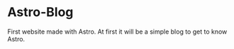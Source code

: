 # Astro-Blog
First website made with Astro. At first it will be a simple blog to get to know Astro.
